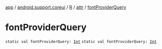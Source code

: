 [app](../../../index.md) / [android.support.coreui](../../index.md) / [R](../index.md) / [attr](index.md) / [fontProviderQuery](./font-provider-query.md)

# fontProviderQuery

`static val fontProviderQuery: `[`Int`](https://kotlinlang.org/api/latest/jvm/stdlib/kotlin/-int/index.html)
`static val fontProviderQuery: `[`Int`](https://kotlinlang.org/api/latest/jvm/stdlib/kotlin/-int/index.html)